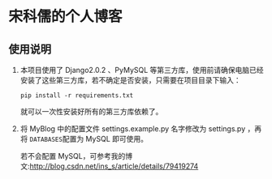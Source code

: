 #  宋科儒的个人博客



## 使用说明

1. 本项目使用了 Django2.0.2 、PyMySQL 等第三方库，使用前请确保电脑已经安装了这些第三方库，若不确定是否安装，只需要在项目目录下输入：

   ```
   pip install -r requirements.txt
   ```

   就可以一次性安装好所有的第三方库依赖了。

2. 将 MyBlog 中的配置文件 settings.example.py 名字修改为 settings.py ，再将 `DATABASES`配置为 MySQL 即可使用。

   若不会配置 MySQL，可参考我的博文:http://blog.csdn.net/ins_s/article/details/79419274